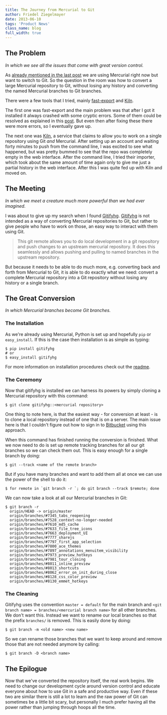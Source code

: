 ```yaml
---
title: The Journey from Mercurial to Git
author: Friedel Ziegelmayer
date: 2013-06-10
tags: 'Product News'
class_name: blog
full_width: true
---
```



## The Problem
*In which we see all the issues that come with great version control.*

As [already mentioned in the last post](/blog/2013/06/moving-from-mercurial-to-git/) we are using Mercurial right now but want to switch to Git. So the question in the room was how to convert a large Mercurial repository to Git, without losing any history and converting the named Mercurial branches to Git branches.

There were a few tools that I tried, mainly [fast-export] and [Kiln].

The first one was fast-export and the main problem was that after I got it installed it always crashed with some cryptic errors. Some of them could be resolved as explained in this [post](http://www.mehdi-khalili.com/migrating-from-mercurial-to-git). But even then after fixing these there were more errors, so I eventually gave up.

The next one was [Kiln], a service that claims to allow you to work on a single repository using Git *and* Mercurial. After setting up an account and waiting forty minutes to push from the command line, I was excited to see what happened, but was pretty bummed to see that the repo was completely empty in the web interface. After the command line, I tried their importer, which took about the same amount of time again only to give me just a partial history in the web interface. After this I was quite fed up with Kiln and moved on.


## The Meeting

*In which we meet a creature much more powerful than we had ever imagined.*

I was about to give up my search when I found [Gitifyhg]. [Gitifyhg] is not intended as a way of converting Mercurial repositories to Git, but rather to give people who have to work on those, an easy way
to interact with them using Git.

> This git remote allows you to do local development in a git repository and push changes to an upstream mercurial repository. It does this seamlessly and allows pushing and pulling to named branches in the upstream repository.

But because it needs to be able to do much more, e.g. converting back and forth from Mercurial to Git, it is able to do exactly what we need: convert a complete Mercurial repository into a Git repository without losing any history or a single branch.


## The Great Conversion

*In which Mercurial branches become Git branches.*

### The Installation

As we're already using Mercurial, Python is set up and hopefully `pip` or `easy_install`. If this is the case then installation is as simple as typing:

    $ pip install gitifyhg
    # or
    $ easy_install gitifyhg

For more information on installation procedures check out the [readme](https://github.com/buchuki/gitifyhg#install).


### The Ceremony

Now that gitifyhg is installed we can harness its powers by simply cloning a Mercurial repository with this command:

    $ git clone gitifyhg::<mercurial repository>

One thing to note here, is that the easiest way - for conversion at least - is to clone a local repository instead of one that is on a server. The main issue here is that I couldn't figure out how to sign in to [Bitbucket] using this approach.

When this command has finished running the conversion is finished. What we now need to do is set up remote tracking branches for all our git branches so we can check them out. This is easy enough for a single branch by doing:

    $ git --track <name of the remote branch>

But if you have many branches and want to add them all at once we can use the power of the shell to do it:

    $ for remote in `git branch -r `; do git branch --track $remote; done

We can now take a look at all our Mercurial branches in Git:

    $ git branch -r
      origin/HEAD -> origin/master
      origin/branches/#7345_tabs_reopening
      origin/branches/#7528_context-no-longer-needed
      origin/branches/#7610_md5_cache
      origin/branches/#7633_file_tree_icons
      origin/branches/#7663_deployment_UI
      origin/branches/#7777_sharejs
      origin/branches/#7797_first_app_selection
      origin/branches/#7800_ace_themes
      origin/branches/#7897_annotations_menuitem_visibility
      origin/branches/#7973_preview_hotkeys
      origin/branches/#7981_tour_closing
      origin/branches/#8011_inline_preview
      origin/branches/#8013_shortcuts
      origin/branches/#8062_error_on_init_during_close
      origin/branches/#8128_css_color_preview
      origin/branches/#8130_emmet_hotkeys


### The Cleaning

Gitifyhg uses the convention `master = default` for the main branch and `<git branch name> = branches/<mercurial branch name>` for all other branches. We don't want this. Instead we want to rename our local branches so that the prefix `branches/` is removed. This is easily done by doing:

    $ git branch -m <old name> <new name>

So we can rename those branches that we want to keep around and remove those that are not needed anymore by calling:

    $ git branch -D <branch name>


## The Epilogue

Now that we've converted the repository itself, the real work begins. We need to change our development cycle around version control and educate everyone about how to use Git in a safe and productive way. Even if these two are similar there is still a lot to learn and the raw power of Git can sometimes be a little bit scary, but personally I much prefer having all the power rather than jumping through hoops all the time.

[fast-export]: https://github.com/frej/fast-export
[Kiln]: http://www.fogcreek.com/kiln/
[Hg-Git]: http://hg-git.github.io/
[gitifyhg]: https://github.com/buchuki/gitifyhg
[Bitbucket]: https://bitbucket.org/
